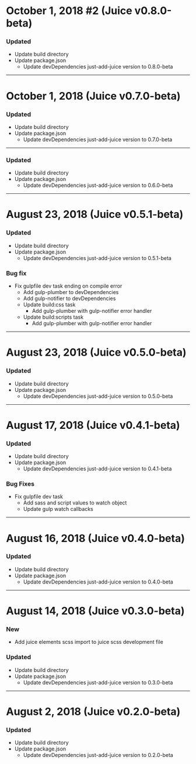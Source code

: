 # October 1, 2018 #2 (Juice v0.8.0-beta)

### Updated
- Update build directory
- Update package.json
    - Update devDependencies just-add-juice version to 0.8.0-beta


-----


# October 1, 2018 (Juice v0.7.0-beta)

### Updated
- Update build directory
- Update package.json
    - Update devDependencies just-add-juice version to 0.7.0-beta


-----


### Updated
- Update build directory
- Update package.json
    - Update devDependencies just-add-juice version to 0.6.0-beta


-----


# August 23, 2018 (Juice v0.5.1-beta)

### Updated
- Update build directory
- Update package.json
    - Update devDependencies just-add-juice version to 0.5.1-beta

### Bug fix
- Fix gulpfile dev task ending on compile error
    - Add gulp-plumber to devDependencies
    - Add gulp-notifier to devDependencies
    - Update build:css task
        - Add gulp-plumber with gulp-notifier error handler
    - Update build:scripts task
        - Add gulp-plumber with gulp-notifier error handler


-----


# August 23, 2018 (Juice v0.5.0-beta)

### Updated
- Update build directory
- Update package.json
    - Update devDependencies just-add-juice version to 0.5.0-beta


-----


# August 17, 2018 (Juice v0.4.1-beta)

### Updated
- Update build directory
- Update package.json
    - Update devDependencies just-add-juice version to 0.4.1-beta

### Bug Fixes
- Fix gulpfile dev task
    - Add sass and script values to watch object
    - Update gulp watch callbacks


-----


# August 16, 2018 (Juice v0.4.0-beta)

### Updated
- Update build directory
- Update package.json
    - Update devDependencies just-add-juice version to 0.4.0-beta


-----


# August 14, 2018 (Juice v0.3.0-beta)

### New
- Add juice elements scss import to juice scss development file

### Updated
- Update build directory
- Update package.json
    - Update devDependencies just-add-juice version to 0.3.0-beta


-----


# August 2, 2018 (Juice v0.2.0-beta)

### Updated
- Update build directory
- Update package.json
    - Update devDependencies just-add-juice version to 0.2.0-beta

